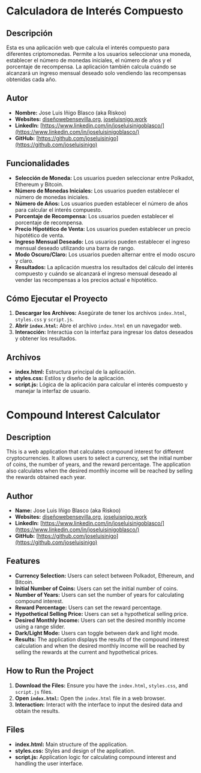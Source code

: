 # Calculadora de Interés Compuesto

## Descripción

Esta es una aplicación web que calcula el interés compuesto para diferentes criptomonedas. Permite a los usuarios seleccionar una moneda, establecer el número de monedas iniciales, el número de años y el porcentaje de recompensa. La aplicación también calcula cuándo se alcanzará un ingreso mensual deseado solo vendiendo las recompensas obtenidas cada año.

## Autor

- **Nombre:** Jose Luis Iñigo Blasco (aka Riskoo)
- **Websites:** [diseñowebensevilla.org](https://diseñowebensevilla.org), [joseluisnigo.work](https://joseluisnigo.work)
- **LinkedIn:** [https://www.linkedin.com/in/joseluisinigoblasco/](https://www.linkedin.com/in/joseluisinigoblasco/)
- **GitHub:** [https://github.com/joseluisinigo](https://github.com/joseluisinigo)

## Funcionalidades

- **Selección de Moneda:** Los usuarios pueden seleccionar entre Polkadot, Ethereum y Bitcoin.
- **Número de Monedas Iniciales:** Los usuarios pueden establecer el número de monedas iniciales.
- **Número de Años:** Los usuarios pueden establecer el número de años para calcular el interés compuesto.
- **Porcentaje de Recompensa:** Los usuarios pueden establecer el porcentaje de recompensa.
- **Precio Hipotético de Venta:** Los usuarios pueden establecer un precio hipotético de venta.
- **Ingreso Mensual Deseado:** Los usuarios pueden establecer el ingreso mensual deseado utilizando una barra de rango.
- **Modo Oscuro/Claro:** Los usuarios pueden alternar entre el modo oscuro y claro.
- **Resultados:** La aplicación muestra los resultados del cálculo del interés compuesto y cuándo se alcanzará el ingreso mensual deseado al vender las recompensas a los precios actual e hipotético.

## Cómo Ejecutar el Proyecto

1. **Descargar los Archivos:** Asegúrate de tener los archivos `index.html`, `styles.css` y `script.js`.
2. **Abrir `index.html`:** Abre el archivo `index.html` en un navegador web.
3. **Interacción:** Interactúa con la interfaz para ingresar los datos deseados y obtener los resultados.

## Archivos

- **index.html:** Estructura principal de la aplicación.
- **styles.css:** Estilos y diseño de la aplicación.
- **script.js:** Lógica de la aplicación para calcular el interés compuesto y manejar la interfaz de usuario.

# Compound Interest Calculator

## Description

This is a web application that calculates compound interest for different cryptocurrencies. It allows users to select a currency, set the initial number of coins, the number of years, and the reward percentage. The application also calculates when the desired monthly income will be reached by selling the rewards obtained each year.

## Author

- **Name:** Jose Luis Iñigo Blasco (aka Riskoo)
- **Websites:** [diseñowebensevilla.org](https://diseñowebensevilla.org), [joseluisnigo.work](https://joseluisnigo.work)
- **LinkedIn:** [https://www.linkedin.com/in/joseluisinigoblasco/](https://www.linkedin.com/in/joseluisinigoblasco/)
- **GitHub:** [https://github.com/joseluisinigo](https://github.com/joseluisinigo)

## Features

- **Currency Selection:** Users can select between Polkadot, Ethereum, and Bitcoin.
- **Initial Number of Coins:** Users can set the initial number of coins.
- **Number of Years:** Users can set the number of years for calculating compound interest.
- **Reward Percentage:** Users can set the reward percentage.
- **Hypothetical Selling Price:** Users can set a hypothetical selling price.
- **Desired Monthly Income:** Users can set the desired monthly income using a range slider.
- **Dark/Light Mode:** Users can toggle between dark and light mode.
- **Results:** The application displays the results of the compound interest calculation and when the desired monthly income will be reached by selling the rewards at the current and hypothetical prices.

## How to Run the Project

1. **Download the Files:** Ensure you have the `index.html`, `styles.css`, and `script.js` files.
2. **Open `index.html`:** Open the `index.html` file in a web browser.
3. **Interaction:** Interact with the interface to input the desired data and obtain the results.

## Files

- **index.html:** Main structure of the application.
- **styles.css:** Styles and design of the application.
- **script.js:** Application logic for calculating compound interest and handling the user interface.

